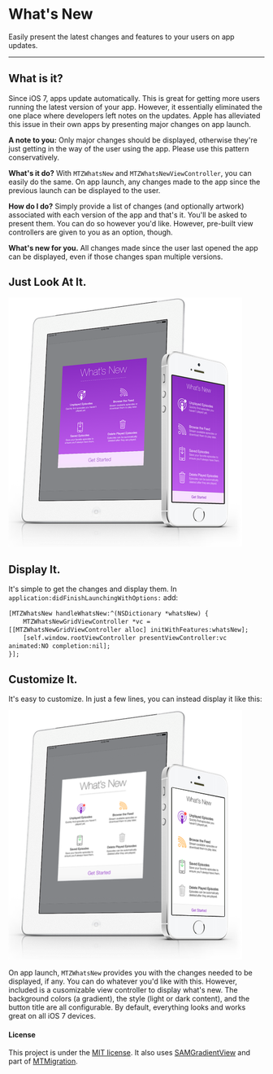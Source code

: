 # What's New

Easily present the latest changes and features to your users on app updates.

----

## What is it?

Since iOS 7, apps update automatically. This is great for getting more users running the latest version of your app. However, it essentially eliminated the one place where developers left notes on the updates. Apple has alleviated this issue in their own apps by presenting major changes on app launch.

**A note to you:**
Only major changes should be displayed, otherwise they're just getting in the way of the user using the app. Please use this pattern conservatively.

**What's it do?** 
With `MTZWhatsNew` and `MTZWhatsNewViewController`, you can easily do the same. On app launch, any changes made to the app since the previous launch can be displayed to the user.

**How do I do?**
Simply provide a list of changes (and optionally artwork) associated with each version of the app and that's it. You'll be asked to present them. You can do so however you'd like. However, pre-built view controllers are given to you as an option, though.

**What's new for you.**
All changes made since the user last opened the app can be displayed, even if those changes span multiple versions.


## Just Look At It.

![Screenshot of What's New](Screenshots/SS.png "Presenting What's New")


## Display It.

It's simple to get the changes and display them. In `application:didFinishLaunchingWithOptions:` add:

```objc
[MTZWhatsNew handleWhatsNew:^(NSDictionary *whatsNew) {
	MTZWhatsNewGridViewController *vc = [[MTZWhatsNewGridViewController alloc] initWithFeatures:whatsNew];
	[self.window.rootViewController presentViewController:vc animated:NO completion:nil];
}];
```


## Customize It.

It's easy to customize. In just a few lines, you can instead display it like this:

![Screenshot of What's New](Screenshots/SS2.png "Presenting What's New")

On app launch, ```MTZWhatsNew``` provides you with the changes needed to be displayed, if any. You can do whatever you'd like with this. However, included is a cusomizable view controller to display what's new. The background colors (a gradient), the style (light or dark content), and the button title are all configurable. By default, everything looks and works great on all iOS 7 devices.

#### License

This project is under the [MIT license](https://github.com/mdznr/What-s-New/blob/master/LICENSE.md).
It also uses [SAMGradientView](https://github.com/soffes/SAMGradientView/blob/master/LICENSE) and part of [MTMigration](https://github.com/mysterioustrousers/MTMigration/blob/master/LICENSE).
